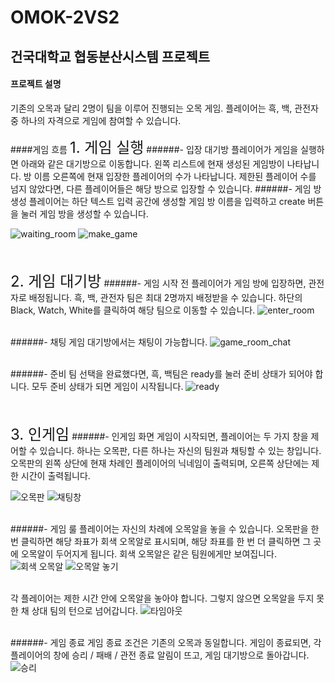 OMOK-2VS2
=============
건국대학교 협동분산시스템 프로젝트
---

#### 프로젝트 설명
기존의 오목과 달리 2명이 팀을 이루어 진행되는 오목 게임.
플레이어는 흑, 백, 관전자 중 하나의 자격으로 게임에 참여할 수 있습니다.

####게임 흐름
<font size="5">1. 게임 실행</font>
######- 입장 대기방
플레이어가 게임을 실행하면 아래와 같은 대기방으로 이동합니다. 왼쪽 리스트에 현재 생성된 게임방이 나타납니다. 방 이름 오른쪽에 현재 입장한 플레이어의 수가 나타납니다. 제한된 플레이어 수를 넘지 않았다면, 다른 플레이어들은 해당 방으로 입장할 수 있습니다.
######- 게임 방 생성
플레이어는 하단 텍스트 입력 공간에 생성할 게임 방 이름을 입력하고 create 버튼을 눌러 게임 방을 생성할 수 있습니다.

![waiting_room](https://user-images.githubusercontent.com/55482623/86338930-e95fc600-bc8d-11ea-91da-37273911aea1.png)
![make_game](https://user-images.githubusercontent.com/55482623/86339259-55422e80-bc8e-11ea-982a-993d59502490.png)
<br/><br/><br/>


<font size="5">2. 게임 대기방</font>
######- 게임 시작 전
플레이어가 게임 방에 입장하면, 관전자로 배정됩니다. 흑, 백, 관전자 팀은 최대 2명까지 배정받을 수 있습니다. 하단의 Black, Watch, White를 클릭하여 해당 팀으로 이동할 수 있습니다.
![enter_room](https://user-images.githubusercontent.com/55482623/86339593-bcf87980-bc8e-11ea-96a3-5926ed68419f.png)
<br/><br/>

######- 채팅
게임 대기방에서는 채팅이 가능합니다.
![game_room_chat](https://user-images.githubusercontent.com/55482623/86341028-b7039800-bc90-11ea-985d-68958c8fe848.png)
<br/><br/>

######- 준비
팀 선택을 완료했다면, 흑, 백팀은 ready를 눌러 준비 상태가 되어야 합니다. 모두 준비 상태가 되면 게임이 시작됩니다.
![ready](https://user-images.githubusercontent.com/55482623/86341267-0944b900-bc91-11ea-84b5-97062d4a3baf.png)
<br/><br/><br/>


<font size="5">3. 인게임</font>
######- 인게임 화면
게임이 시작되면, 플레이어는 두 가지 창을 제어할 수 있습니다. 하나는 오목판, 다른 하나는 자신의 팀원과 채팅할 수 있는 창입니다.
오목판의 왼쪽 상단에 현재 차례인 플레이어의 닉네임이 출력되며, 오른쪽 상단에는 제한 시간이 출력됩니다.

![오목판](https://user-images.githubusercontent.com/55482623/86342911-385c2a00-bc93-11ea-8a64-88bc0fd365a3.png)
![채팅창](https://user-images.githubusercontent.com/55482623/86342946-414cfb80-bc93-11ea-8861-875c090a58be.png)
<br/><br/>

######- 게임 룰
플레이어는 자신의 차례에 오목알을 놓을 수 있습니다. 오목판을 한 번 클릭하면  해당 좌표가 회색 오목알로 표시되며, 해당 좌표를 한 번 더 클릭하면 그 곳에 오목알이 두어지게 됩니다. 회색 오목알은 같은 팀원에게만 보여집니다.
![회색 오목알](https://user-images.githubusercontent.com/55482623/86343019-588be900-bc93-11ea-8526-eefa7d49f44e.png)
![오목알 놓기](https://user-images.githubusercontent.com/55482623/86343062-680b3200-bc93-11ea-9b2b-a9b28c7ef881.png)
<br/><br/>

각 플레이어는 제한 시간 안에 오목알을 놓아야 합니다. 그렇지 않으면 오목알을 두지 못한 채 상대 팀의 턴으로 넘어갑니다.
![타임아웃](https://user-images.githubusercontent.com/55482623/86343110-7b1e0200-bc93-11ea-864e-fb3c62a13c4e.png)
<br/><br/>

######- 게임 종료
게임 종료 조건은 기존의 오목과 동일합니다. 게임이 종료되면, 각 플레이어의 창에 승리 / 패배 / 관전 종료 알림이 뜨고, 게임 대기방으로 돌아갑니다.
![승리](https://user-images.githubusercontent.com/55482623/86343209-9e48b180-bc93-11ea-888b-afb7a908d757.png)
